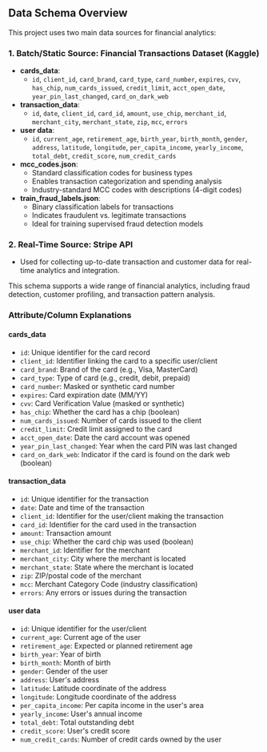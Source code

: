 ## Data Schema Overview

This project uses two main data sources for financial analytics:

### 1. Batch/Static Source: Financial Transactions Dataset (Kaggle)
- **cards_data**:  
  - `id`, `client_id`, `card_brand`, `card_type`, `card_number`, `expires`, `cvv`, `has_chip`, `num_cards_issued`, `credit_limit`, `acct_open_date`, `year_pin_last_changed`, `card_on_dark_web`
- **transaction_data**:  
  - `id`, `date`, `client_id`, `card_id`, `amount`, `use_chip`, `merchant_id`, `merchant_city`, `merchant_state`, `zip`, `mcc`, `errors`
- **user data**:  
  - `id`, `current_age`, `retirement_age`, `birth_year`, `birth_month`, `gender`, `address`, `latitude`, `longitude`, `per_capita_income`, `yearly_income`, `total_debt`, `credit_score`, `num_credit_cards`
- **mcc_codes.json**:  
  - Standard classification codes for business types
  - Enables transaction categorization and spending analysis
  - Industry-standard MCC codes with descriptions (4-digit codes)
- **train_fraud_labels.json**:  
  - Binary classification labels for transactions
  - Indicates fraudulent vs. legitimate transactions
  - Ideal for training supervised fraud detection models

### 2. Real-Time Source: Stripe API
- Used for collecting up-to-date transaction and customer data for real-time analytics and integration.

This schema supports a wide range of financial analytics, including fraud detection, customer profiling, and transaction pattern analysis.

### Attribute/Column Explanations

#### cards_data
- `id`: Unique identifier for the card record
- `client_id`: Identifier linking the card to a specific user/client
- `card_brand`: Brand of the card (e.g., Visa, MasterCard)
- `card_type`: Type of card (e.g., credit, debit, prepaid)
- `card_number`: Masked or synthetic card number
- `expires`: Card expiration date (MM/YY)
- `cvv`: Card Verification Value (masked or synthetic)
- `has_chip`: Whether the card has a chip (boolean)
- `num_cards_issued`: Number of cards issued to the client
- `credit_limit`: Credit limit assigned to the card
- `acct_open_date`: Date the card account was opened
- `year_pin_last_changed`: Year when the card PIN was last changed
- `card_on_dark_web`: Indicator if the card is found on the dark web (boolean)

#### transaction_data
- `id`: Unique identifier for the transaction
- `date`: Date and time of the transaction
- `client_id`: Identifier for the user/client making the transaction
- `card_id`: Identifier for the card used in the transaction
- `amount`: Transaction amount
- `use_chip`: Whether the card chip was used (boolean)
- `merchant_id`: Identifier for the merchant
- `merchant_city`: City where the merchant is located
- `merchant_state`: State where the merchant is located
- `zip`: ZIP/postal code of the merchant
- `mcc`: Merchant Category Code (industry classification)
- `errors`: Any errors or issues during the transaction

#### user data
- `id`: Unique identifier for the user/client
- `current_age`: Current age of the user
- `retirement_age`: Expected or planned retirement age
- `birth_year`: Year of birth
- `birth_month`: Month of birth
- `gender`: Gender of the user
- `address`: User's address
- `latitude`: Latitude coordinate of the address
- `longitude`: Longitude coordinate of the address
- `per_capita_income`: Per capita income in the user's area
- `yearly_income`: User's annual income
- `total_debt`: Total outstanding debt
- `credit_score`: User's credit score
- `num_credit_cards`: Number of credit cards owned by the user
